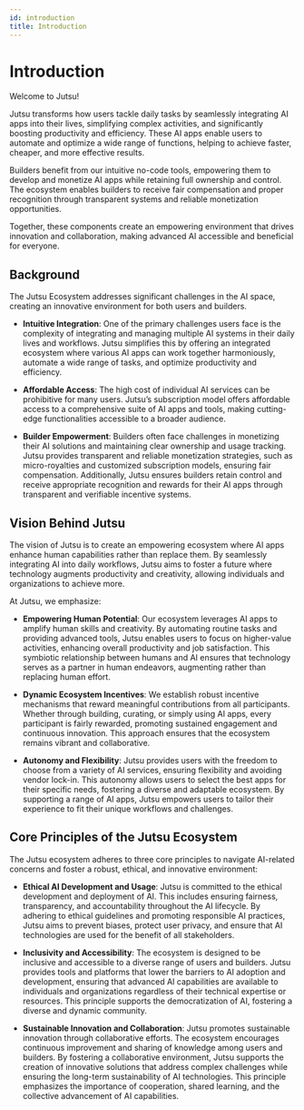 ```yaml
---
id: introduction
title: Introduction
---
```


# Introduction

Welcome to Jutsu!

Jutsu transforms how users tackle daily tasks by seamlessly integrating AI apps into their lives, simplifying complex activities, and significantly boosting productivity and efficiency. These AI apps enable users to automate and optimize a wide range of functions, helping to achieve faster, cheaper, and more effective results.

Builders benefit from our intuitive no-code tools, empowering them to develop and monetize AI apps while retaining full ownership and control. The ecosystem enables builders to receive fair compensation and proper recognition through transparent systems and reliable monetization opportunities.

Together, these components create an empowering environment that drives innovation and collaboration, making advanced AI accessible and beneficial for everyone.


## Background

The Jutsu Ecosystem addresses significant challenges in the AI space, creating an innovative environment for both users and builders.

- **Intuitive Integration**: One of the primary challenges users face is the complexity of integrating and managing multiple AI systems in their daily lives and workflows. Jutsu simplifies this by offering an integrated ecosystem where various AI apps can work together harmoniously, automate a wide range of tasks, and optimize productivity and efficiency.


- **Affordable Access**: The high cost of individual AI services can be prohibitive for many users. Jutsu’s subscription model offers affordable access to a comprehensive suite of AI apps and tools, making cutting-edge functionalities accessible to a broader audience.


- **Builder Empowerment**: Builders often face challenges in monetizing their AI solutions and maintaining clear ownership and usage tracking. Jutsu provides transparent and reliable monetization strategies, such as micro-royalties and customized subscription models, ensuring fair compensation. Additionally, Jutsu ensures builders retain control and receive appropriate recognition and rewards for their AI apps through transparent and verifiable incentive systems.

## Vision Behind Jutsu

The vision of Jutsu is to create an empowering ecosystem where AI apps enhance human capabilities rather than replace them. By seamlessly integrating AI into daily workflows, Jutsu aims to foster a future where technology augments productivity and creativity, allowing individuals and organizations to achieve more.

At Jutsu, we emphasize:

- **Empowering Human Potential**: Our ecosystem leverages AI apps to amplify human skills and creativity. By automating routine tasks and providing advanced tools, Jutsu enables users to focus on higher-value activities, enhancing overall productivity and job satisfaction. This symbiotic relationship between humans and AI ensures that technology serves as a partner in human endeavors, augmenting rather than replacing human effort.


- **Dynamic Ecosystem Incentives**: We establish robust incentive mechanisms that reward meaningful contributions from all participants. Whether through building, curating, or simply using AI apps, every participant is fairly rewarded, promoting sustained engagement and continuous innovation. This approach ensures that the ecosystem remains vibrant and collaborative.


- **Autonomy and Flexibility**: Jutsu provides users with the freedom to choose from a variety of AI services, ensuring flexibility and avoiding vendor lock-in. This autonomy allows users to select the best apps for their specific needs, fostering a diverse and adaptable ecosystem. By supporting a range of AI apps, Jutsu empowers users to tailor their experience to fit their unique workflows and challenges.

## Core Principles of the Jutsu Ecosystem

The Jutsu ecosystem adheres to three core principles to navigate AI-related concerns and foster a robust, ethical, and innovative environment:

- **Ethical AI Development and Usage**: Jutsu is committed to the ethical development and deployment of AI. This includes ensuring fairness, transparency, and accountability throughout the AI lifecycle. By adhering to ethical guidelines and promoting responsible AI practices, Jutsu aims to prevent biases, protect user privacy, and ensure that AI technologies are used for the benefit of all stakeholders.

- **Inclusivity and Accessibility**: The ecosystem is designed to be inclusive and accessible to a diverse range of users and builders. Jutsu provides tools and platforms that lower the barriers to AI adoption and development, ensuring that advanced AI capabilities are available to individuals and organizations regardless of their technical expertise or resources. This principle supports the democratization of AI, fostering a diverse and dynamic community.

- **Sustainable Innovation and Collaboration**: Jutsu promotes sustainable innovation through collaborative efforts. The ecosystem encourages continuous improvement and sharing of knowledge among users and builders. By fostering a collaborative environment, Jutsu supports the creation of innovative solutions that address complex challenges while ensuring the long-term sustainability of AI technologies. This principle emphasizes the importance of cooperation, shared learning, and the collective advancement of AI capabilities.
